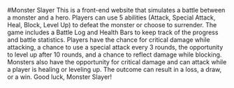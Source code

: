 #Monster Slayer
This is a front-end website that simulates a battle between a monster and a hero. 
Players can use 5 abilities (Attack, Special Attack, Heal, Block, Level Up) to defeat the monster or choose to surrender. 
The game includes a Battle Log and Health Bars to keep track of the progress and battle statistics.
Players have the chance for critical damage while attacking, a chance to use a special attack every 3 rounds, the opportunity to level up after 10 rounds, and a chance to reflect damage while blocking. 
Monsters also have the opportunity for critical damage and can attack while a player is healing or leveling up.
The outcome can result in a loss, a draw, or a win. Good luck, Monster Slayer!
